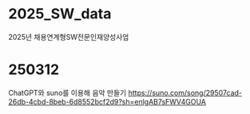 # 2025_SW_data
2025년 채용연계형SW전문인재양성사업

# 250312
ChatGPT와 suno를 이용해 음악 만들기
https://suno.com/song/29507cad-26db-4cbd-8beb-6d8552bcf2d9?sh=enlgAB7sFWV4GOUA
